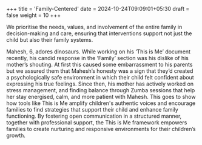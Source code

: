 +++
title = 'Family-Centered'
date = 2024-10-24T09:09:01+05:30
draft = false
weight = 10
+++

We prioritise the needs, values, and involvement of the entire family in decision-making and care, ensuring that interventions support not just the child but also their family systems.

Mahesh, 6, adores dinosaurs. While working on his ‘This is Me’ document recently, his candid response in the ‘Family’ section was his dislike of his mother’s shouting. At first this caused some embarrassment to his parents but we assured them that Mahesh’s honesty was a sign that they’d created a psychologically safe environment in which their child felt confident about expressing his true feelings. Since then, his mother has actively worked on stress management, and finding balance through Zumba sessions that help her stay energised, calm, and more patient with Mahesh. This goes to show how tools like This is Me amplify children's authentic voices and encourage families to find strategies that support their child and enhance family functioning. By fostering open communication in a structured manner, together with professional support, the This is Me framework empowers families to create nurturing and responsive environments for their children’s growth.
